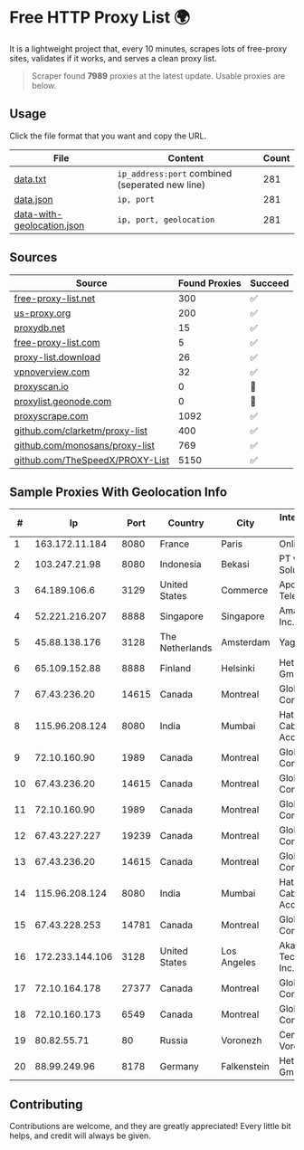 
# Free HTTP Proxy List 🌍

It is a lightweight project that, every 10 minutes, scrapes lots of free-proxy sites, validates if it works, and serves a clean proxy list.


> Scraper found **7989** proxies at the latest update. Usable proxies are below.

## Usage

Click the file format that you want and copy the URL.


|File|Content|Count|
|----|-------|-----|
|[data.txt](https://raw.githubusercontent.com/themiralay/Proxy-List-World/master/data.txt)|`ip_address:port` combined (seperated new line)|281|
|[data.json](https://raw.githubusercontent.com/themiralay/Proxy-List-World/master/data.json)|`ip, port`|281|
|[data-with-geolocation.json](https://raw.githubusercontent.com/themiralay/Proxy-List-World/master/data-with-geolocation.json)|`ip, port, geolocation`|281|

## Sources

|Source|Found Proxies|Succeed|
|------|-------------|-------|
|[free-proxy-list.net](https://free-proxy-list.net)|300|✅|
|[us-proxy.org](https://www.us-proxy.org)|200|✅|
|[proxydb.net](http://proxydb.net)|15|✅|
|[free-proxy-list.com](https://free-proxy-list.com/?page=&port=&type%5B%5D=http&type%5B%5D=https&up_time=0&search=Search)|5|✅|
|[proxy-list.download](https://www.proxy-list.download/HTTP)|26|✅|
|[vpnoverview.com](https://vpnoverview.com/privacy/anonymous-browsing/free-proxy-servers)|32|✅|
|[proxyscan.io](https://www.proxyscan.io)|0|🚫|
|[proxylist.geonode.com](https://proxylist.geonode.com/api/proxy-list?limit=300&page=1&sort_by=lastChecked&sort_type=desc&protocols=http,https)|0|🚫|
|[proxyscrape.com](https://api.proxyscrape.com/v2/?request=displayproxies&protocol=http&timeout=10000&country=all&ssl=all&anonymity=all)|1092|✅|
|[github.com/clarketm/proxy-list](https://raw.githubusercontent.com/clarketm/proxy-list/master/proxy-list-raw.txt)|400|✅|
|[github.com/monosans/proxy-list](https://raw.githubusercontent.com/monosans/proxy-list/main/proxies/http.txt)|769|✅|
|[github.com/TheSpeedX/PROXY-List](https://raw.githubusercontent.com/TheSpeedX/PROXY-List/master/http.txt)|5150|✅|


## Sample Proxies With Geolocation Info

|#|Ip|Port|Country|City|Internet Service Provider|
|-|--|----|-------|----|-------------------------|
|1|163.172.11.184|8080|France|Paris|Online S.A.S.|
|2|103.247.21.98|8080|Indonesia|Bekasi|PT wifian Solution|
|3|64.189.106.6|3129|United States|Commerce|Apogee Telecom Inc.|
|4|52.221.216.207|8888|Singapore|Singapore|Amazon.com, Inc.|
|5|45.88.138.176|3128|The Netherlands|Amsterdam|Yaglom Labs Ltd|
|6|65.109.152.88|8888|Finland|Helsinki|Hetzner Online GmbH|
|7|67.43.236.20|14615|Canada|Montreal|GloboTech Communications|
|8|115.96.208.124|8080|India|Mumbai|Hathway IP over Cable Internet Access|
|9|72.10.160.90|1989|Canada|Montreal|GloboTech Communications|
|10|67.43.236.20|14615|Canada|Montreal|GloboTech Communications|
|11|72.10.160.90|1989|Canada|Montreal|GloboTech Communications|
|12|67.43.227.227|19239|Canada|Montreal|GloboTech Communications|
|13|67.43.236.20|14615|Canada|Montreal|GloboTech Communications|
|14|115.96.208.124|8080|India|Mumbai|Hathway IP over Cable Internet Access|
|15|67.43.228.253|14781|Canada|Montreal|GloboTech Communications|
|16|172.233.144.106|3128|United States|Los Angeles|Akamai Technologies, Inc.|
|17|72.10.164.178|27377|Canada|Montreal|GloboTech Communications|
|18|72.10.160.173|6549|Canada|Montreal|GloboTech Communications|
|19|80.82.55.71|80|Russia|Voronezh|CenterTelecom Voronezh ISP|
|20|88.99.249.96|8178|Germany|Falkenstein|Hetzner Online GmbH|



## Contributing

Contributions are welcome, and they are greatly appreciated! Every
little bit helps, and credit will always be given.

